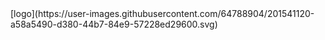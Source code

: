 <div style={{display: "flex", justifyContent: "center">
[logo](https://user-images.githubusercontent.com/64788904/201541120-a58a5490-d380-44b7-84e9-57228ed29600.svg)

</div>

